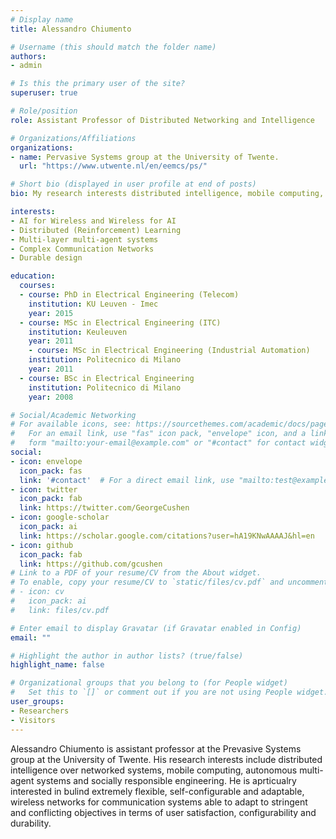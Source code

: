 ```yaml
---
# Display name
title: Alessandro Chiumento

# Username (this should match the folder name)
authors:
- admin

# Is this the primary user of the site?
superuser: true

# Role/position
role: Assistant Professor of Distributed Networking and Intelligence

# Organizations/Affiliations
organizations:
- name: Pervasive Systems group at the University of Twente.
  url: "https://www.utwente.nl/en/eemcs/ps/"

# Short bio (displayed in user profile at end of posts)
bio: My research interests distributed intelligence, mobile computing, autonomous multi-agent systems and socially responsible engineering.

interests:
- AI for Wireless and Wireless for AI
- Distributed (Reinforcement) Learning
- Multi-layer multi-agent systems
- Complex Communication Networks
- Durable design

education:
  courses:
  - course: PhD in Electrical Engineering (Telecom)
    institution: KU Leuven - Imec
    year: 2015
  - course: MSc in Electrical Engineering (ITC)
    institution: Keuleuven 
    year: 2011
    - course: MSc in Electrical Engineering (Industrial Automation)
    institution: Politecnico di Milano 
    year: 2011
  - course: BSc in Electrical Engineering
    institution: Politecnico di Milano
    year: 2008

# Social/Academic Networking
# For available icons, see: https://sourcethemes.com/academic/docs/page-builder/#icons
#   For an email link, use "fas" icon pack, "envelope" icon, and a link in the
#   form "mailto:your-email@example.com" or "#contact" for contact widget.
social:
- icon: envelope
  icon_pack: fas
  link: '#contact'  # For a direct email link, use "mailto:test@example.org".
- icon: twitter
  icon_pack: fab
  link: https://twitter.com/GeorgeCushen
- icon: google-scholar
  icon_pack: ai
  link: https://scholar.google.com/citations?user=hA19KNwAAAAJ&hl=en
- icon: github
  icon_pack: fab
  link: https://github.com/gcushen
# Link to a PDF of your resume/CV from the About widget.
# To enable, copy your resume/CV to `static/files/cv.pdf` and uncomment the lines below.
# - icon: cv
#   icon_pack: ai
#   link: files/cv.pdf

# Enter email to display Gravatar (if Gravatar enabled in Config)
email: ""

# Highlight the author in author lists? (true/false)
highlight_name: false

# Organizational groups that you belong to (for People widget)
#   Set this to `[]` or comment out if you are not using People widget.
user_groups:
- Researchers
- Visitors
---
```


Alessandro Chiumento is assistant professor at the Prevasive Systems group at the University of Twente. His research interests include distributed intelligence over networked systems, mobile computing, autonomous multi-agent systems and socially responsible engineering. He is aprticualry interested in bulind extremely flexible, self-configurable and adaptable, wireless networks for communication systems able to adapt to stringent and conflicting objectives in terms of user satisfaction, configurability and durability.
